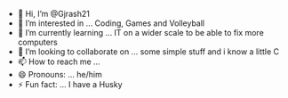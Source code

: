 - 👋 Hi, I’m @Gjrash21
- 👀 I’m interested in ... Coding, Games and Volleyball
- 🌱 I’m currently learning ... IT on a wider scale to be able to fix more computers
- 💞️ I’m looking to collaborate on ... some simple stuff and i know a little C
- 📫 How to reach me ... 
- 😄 Pronouns: ... he/him
- ⚡ Fun fact: ... I have a Husky

<!---
Gjrash21/Gjrash21 is a ✨ special ✨ repository because its `README.md` (this file) appears on your GitHub profile.
You can click the Preview link to take a look at your changes.
--->

